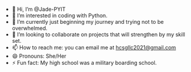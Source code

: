 - 👋 Hi, I’m @Jade-PYIT
- 👀 I’m interested in coding with Python.
- 🌱 I’m currently just beginning my journey and trying not to be overwhelmed.
- 💞️ I’m looking to collaborate on projects that will strengthen by my skill set.
- 📫 How to reach me: you can email me at hcsgllc2021@gmail.com
- 😄 Pronouns: She/Her
- ⚡ Fun fact: My high school was a military boarding school.

<!---
Jade-PYIT/Jade-PYIT is a ✨ special ✨ repository because its `README.md` (this file) appears on your GitHub profile.
You can click the Preview link to take a look at your changes.
--->
